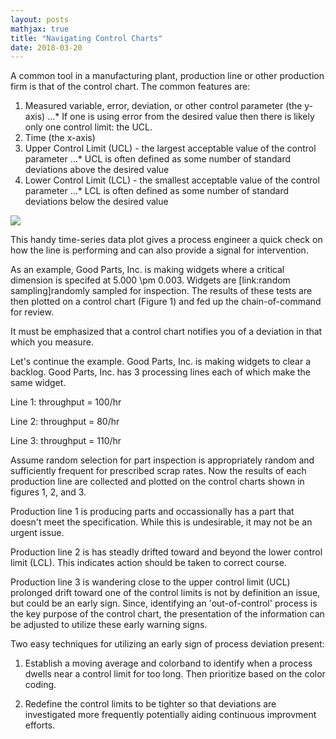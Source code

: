 ```yaml
---
layout: posts
mathjax: true
title: "Navigating Control Charts"
date: 2018-03-20
---
```


A common tool in a manufacturing plant, production line or other production firm is that of the control chart. The common features are: 

1. Measured variable, error, deviation, or other control parameter (the y-axis)
...* If one is using error from the desired value then there is likely only one control limit: the UCL.
2. Time (the x-axis)
3. Upper Control Limit (UCL) - the largest acceptable value of the control parameter
...* UCL is often defined as some number of standard deviations above the desired value
4. Lower Control Limit (LCL) - the smallest acceptable value of the control parameter
...* LCL is often defined as some number of standard deviations below the desired value


<img src="http://lclemon.github.io/images/sample_control_chart.png">

This handy time-series data plot gives a process engineer a quick check on how the line is performing and can also
provide a signal for intervention. 



As an example, Good Parts, Inc. is making widgets where a critical dimension is specifed at 5.000 \pm 0.003. 
Widgets are [link:random sampling]randomly sampled for inspection. The results of these tests are then plotted 
on a control chart (Figure 1) and fed up the chain-of-command for review. 



It must be emphasized that a control chart notifies you of a deviation in that which you measure. 

Let's continue the example. Good Parts, Inc. is making widgets to clear a backlog. Good Parts, Inc. has 3 processing lines each of which make the same widget. 

Line 1: throughput = 100/hr

Line 2: throughput = 80/hr

Line 3: throughput = 110/hr

Assume <!--add random selection for inspection post and link here-->random selection for part inspection is appropriately random and sufficiently frequent for prescribed scrap rates.
Now the results of each production line are collected and plotted on the control charts shown in figures 1, 2, and 3.

Production line 1 is producing parts and occassionally has a part that doesn't meet the specification. While this is undesirable, it may not be an urgent issue.  
<!-- insert images--> 

Production line 2 is has steadly drifted toward and beyond the lower control limit (LCL). This indicates action should be taken to correct course. 
<!-- insert images--> 

Production line 3 is wandering close to the upper control limit (UCL) prolonged drift toward one of the control limits is not by definition an issue, but could be an early sign. Since, identifying an 'out-of-control' process is the key purpose of the control chart, the presentation of the information can be adjusted to utilize these early warning signs. 
<!-- insert images--> 


Two easy techniques for utilizing an early sign of process deviation present: 

1) Establish a moving average and colorband to identify when a process dwells near a control limit for too long. Then prioritize based on the color coding. 
<!-- insert images--> 


2) Redefine the control limits to be tighter so that deviations are investigated more frequently potentially aiding continuous improvment efforts. 
<!-- insert images--> 




